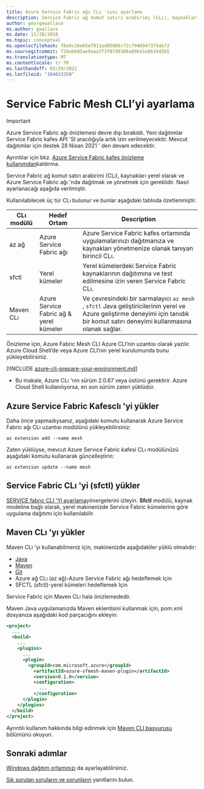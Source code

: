 ```yaml
---
title: Azure Service Fabric ağı CLı 'sını ayarlama
description: Service Fabric ağ komut satırı arabirimi (CLı), kaynakları yerel olarak ve Azure Service Fabric ağı 'nda dağıtmak ve yönetmek için gereklidir. Nasıl ayarlanacağı aşağıda verilmiştir.
author: georgewallace
ms.author: gwallace
ms.date: 11/28/2018
ms.topic: conceptual
ms.openlocfilehash: f8a9c26e65ef911ad85806c72c7946947379ab72
ms.sourcegitcommit: f28ebb95ae9aaaff3f87d8388a09b41e0b3445b5
ms.translationtype: MT
ms.contentlocale: tr-TR
ms.lasthandoff: 03/29/2021
ms.locfileid: "104613350"
---
```

# <a name="set-up-service-fabric-mesh-cli"></a>Service Fabric Mesh CLI’yi ayarlama

> [!IMPORTANT]
> Azure Service Fabric ağı önizlemesi devre dışı bırakıldı. Yeni dağıtımlar Service Fabric kafes API 'SI aracılığıyla artık izin verilmeyecektir. Mevcut dağıtımlar için destek 28 Nisan 2021 ' den devam edecektir.
> 
> Ayrıntılar için bkz. [Azure Service Fabric kafes önizleme kullanımdan](https://azure.microsoft.com/updates/azure-service-fabric-mesh-preview-retirement/)kaldırma.

Service Fabric ağ komut satırı arabirimi (CLı), kaynakları yerel olarak ve Azure Service Fabric ağı 'nda dağıtmak ve yönetmek için gereklidir. Nasıl ayarlanacağı aşağıda verilmiştir.

Kullanılabilecek üç tür CLı bulunur ve bunlar aşağıdaki tabloda özetlenmiştir.

| CLı modülü | Hedef Ortam |  Description | 
|---|---|---|
| az ağ | Azure Service Fabric ağı | Azure Service Fabric kafes ortamında uygulamalarınızı dağıtmanıza ve kaynakları yönetmenize olanak tanıyan birincil CLı. 
| sfctl | Yerel kümeler | Yerel kümelerdeki Service Fabric kaynaklarının dağıtımına ve test edilmesine izin veren Service Fabric CLı.  
| Maven CLı | Azure Service Fabric ağ & yerel kümeler | Ve çevresindeki bir sarmalayıcı `az mesh` , `sfctl` Java geliştiricilerinin yerel ve Azure geliştirme deneyimi için tanıdık bir komut satırı deneyimi kullanmasına olanak sağlar.  

Önizleme için, Azure Fabric Mesh CLI Azure CLI’nin uzantısı olarak yazılır. Azure Cloud Shell’de veya Azure CLI’nin yerel kurulumunda bunu yükleyebilirsiniz. 

[!INCLUDE [azure-cli-prepare-your-environment.md](../../includes/azure-cli-prepare-your-environment.md)]

- Bu makale, Azure CLı 'nin sürüm 2.0.67 veya üstünü gerektirir. Azure Cloud Shell kullanılıyorsa, en son sürüm zaten yüklüdür.

## <a name="install-the-azure-service-fabric-mesh-cli"></a>Azure Service Fabric Kafesclı 'yi yükler

Daha önce yapmadıysanız, aşağıdaki komutu kullanarak Azure Service Fabric ağı CLı uzantısı modülünü yükleyebilirsiniz: 
 
```azurecli-interactive
az extension add --name mesh
```

Zaten yüklüyse, mevcut Azure Service Fabric kafesi CLı modülünüzü aşağıdaki komutu kullanarak güncelleştirin:

```azurecli-interactive
az extension update --name mesh
```

## <a name="install-the-service-fabric-cli-sfctl"></a>Service Fabric CLı 'yi (sfctl) yükler 

[SERVICE fabrıc CLI 'Yi ayarlama](../service-fabric/service-fabric-cli.md)yönergelerini izleyin. **Sfctl** modülü, kaynak modeline bağlı olarak, yerel makinenizde Service Fabric kümelerine göre uygulama dağıtımı için kullanılabilir. 

## <a name="install-the-maven-cli"></a>Maven CLı 'yı yükler 

Maven CLı 'yı kullanabilmeniz için, makinenizde aşağıdakiler yüklü olmalıdır: 

* [Java](https://www.azul.com/downloads/zulu/)
* [Maven](https://maven.apache.org/download.cgi)
* [Git](https://git-scm.com/book/en/v2/Getting-Started-Installing-Git)
* Azure ağ CLı (az ağ)-Azure Service Fabric ağı hedeflemek Için 
* SFCTL (sfctl)-yerel kümeleri hedeflemek Için 

Service Fabric için Maven CLı hala önizlemededir. 

Maven Java uygulamanızda Maven eklentisini kullanmak için, pom.xml dosyanıza aşağıdaki kod parçacığını ekleyin:

```XML
<project>
  ...
  <build>
    ...
    <plugins>
      ...
      <plugin>
        <groupId>com.microsoft.azure</groupId>
          <artifactId>azure-sfmesh-maven-plugin</artifactId>
          <version>0.1.0</version>
          <configuration>
            ...
          </configuration>
      </plugin>
    </plugins>
  </build>
</project>
```

Ayrıntılı kullanım hakkında bilgi edinmek için [Maven CLI başvurusu](service-fabric-mesh-reference-maven.md) bölümünü okuyun.

## <a name="next-steps"></a>Sonraki adımlar

[Windows dağıtım ortamınızı](service-fabric-mesh-howto-setup-developer-environment-sdk.md) da ayarlayabilirsiniz.

[Sık sorulan soruların ve sorunların](service-fabric-mesh-faq.md) yanıtlarını bulun.

[azure-cli-install]: /cli/azure/install-azure-cli
